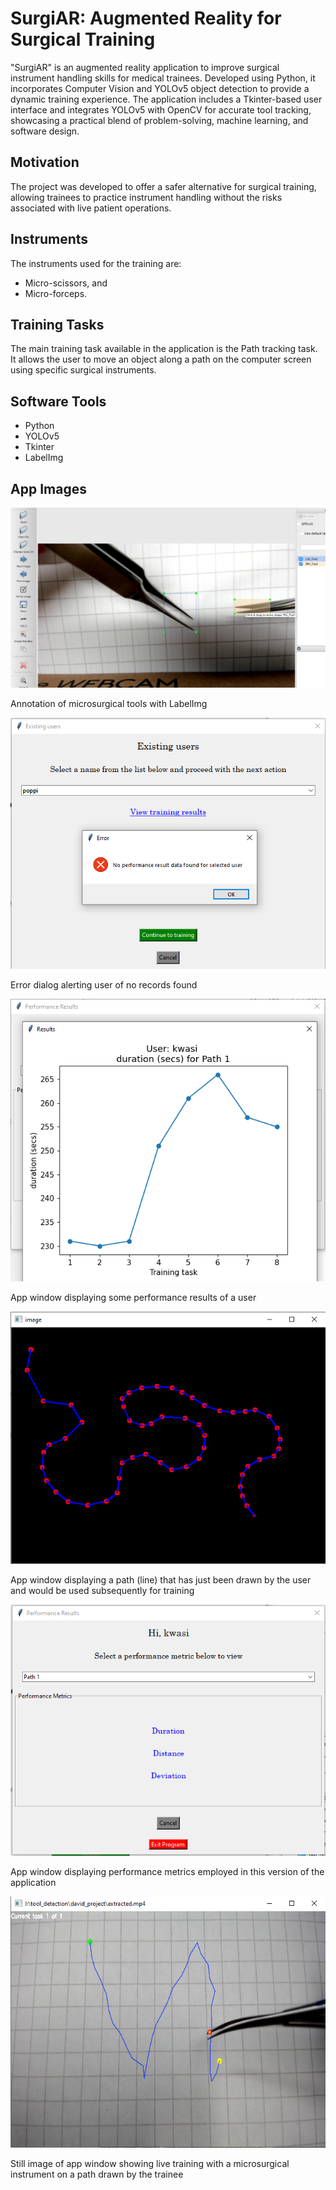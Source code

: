 # SurgiAR: Augmented Reality for Surgical Training

"SurgiAR" is an augmented reality application to improve surgical instrument handling skills for medical trainees. Developed using Python, it incorporates Computer Vision and YOLOv5 object detection to provide a dynamic training experience. The application includes a Tkinter-based user interface and integrates YOLOv5 with OpenCV for accurate tool tracking, showcasing a practical blend of problem-solving, machine learning, and software design. 

## Motivation
The project was developed to offer a safer alternative for surgical training, allowing trainees to practice instrument handling without the risks associated with live patient operations.

## Instruments
The instruments used for the training are:
- Micro-scissors, and 
- Micro-forceps. 

## Training Tasks
The main training task available in the application is the Path tracking task.
It allows the user to move an object along a path on the computer screen using specific surgical instruments.

## Software Tools
- Python
- YOLOv5
- Tkinter
- LabelImg

## App Images
<p>
<p>
<img src="https://github.com/davidamebley/surgical_tool_handling/blob/master/images/annotation.png" alt=">Annotation of microsurgical tools with LabelImg"/>
  <figcaption>Annotation of microsurgical tools with LabelImg</figcaption>
</p>
<p>
<img src="https://github.com/davidamebley/surgical_tool_handling/blob/master/images/app_check_results_no_record.png" alt="Error dialog alerting user of no records found" />
  <figcaption>Error dialog alerting user of no records found</figcaption>
</p>
<p>
<img src="https://github.com/davidamebley/surgical_tool_handling/blob/master/images/app_duration_results_window.png" alt="App window displaying some performance results of a user" />
  <figcaption>App window displaying some performance results of a user</figcaption>
</p>
<p>
<img src="https://github.com/davidamebley/surgical_tool_handling/blob/master/images/app_path_drawing_window.png" alt="App window displaying a path (line) that has just been drawn by the user and would be used subsequently for training"/>
  <figcaption>App window displaying a path (line) that has just been drawn by the user and would be used subsequently for training</figcaption>
</p>
<p>
<img src="https://github.com/davidamebley/surgical_tool_handling/blob/master/images/app_results_window.png" alt="App window displaying performance metrics employed in this version of the application" />
  <figcaption>App window displaying performance metrics employed in this version of the application</figcaption>
</p>
<p>
<img src="https://github.com/davidamebley/surgical_tool_handling/blob/master/images/test_training.png" alt="Still image of app window showing live training with a microsurgical instrument on a path drawn by the trainee" />
  <figcaption>Still image of app window showing live training with a microsurgical instrument on a path drawn by the trainee</figcaption>
<p>
</p>
